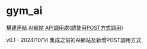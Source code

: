 # gym_ai

[構建連結](https://github.com/Youchenjiang/Method_List/blob/main/Method_Azure-OpenAI-Analyze-PDF.md)
[AI網站](https://g1014308research-f6hvaugmd2cxg3as.eastus-01.azurewebsites.net/rag/playground/)
[API調用處(請使用POST方式調用)](https://g1014308research-f6hvaugmd2cxg3as.eastus-01.azurewebsites.net/)

v0.1 - 2024/10/14 集成之前的AI網站及新增POST調用方式
